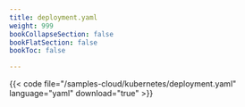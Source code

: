 ```yaml
---
title: deployment.yaml
weight: 999
bookCollapseSection: false
bookFlatSection: false
bookToc: false

---
```


{{< code file="/samples-cloud/kubernetes/deployment.yaml" language="yaml" download="true" >}}
